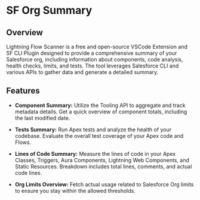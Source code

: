 # SF Org Summary

## Overview
Lightning Flow Scanner is a free and open-source VSCode Extension and SF CLI Plugin designed to provide a comprehensive summary of your Salesforce org, including information about components, code analysis, health checks, limits, and tests. The tool leverages Salesforce CLI and various APIs to gather data and generate a detailed summary. 

## Features

- **Component Summary:** Utilize the Tooling API to aggregate and track metadata details. Get a quick overview of component totals, including the last modified date.

- **Tests Summary:** Run Apex tests and analyze the health of your codebase. Evaluate the overall test coverage of your Apex code and Flows.

- **Lines of Code Summary:** Measure the lines of code in your Apex Classes, Triggers, Aura Components, Lightning Web Components, and Static Resources. Breakdown includes total lines, comments, and actual code lines.

- **Org Limits Overview:** Fetch actual usage related to Salesforce Org limits to ensure you stay within the allowed thresholds.
